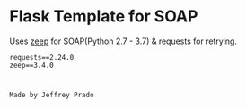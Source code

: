 # Flask Template for SOAP
Uses [zeep](https://docs.python-zeep.org/en/master/) for SOAP(Python 2.7 - 3.7) & requests for retrying.
```
requests==2.24.0
zeep==3.4.0
```
#
```
Made by Jeffrey Prado
```